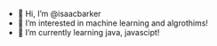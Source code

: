 - 👋 Hi, I’m @isaacbarker
- 👀 I’m interested in machine learning and algrothims!
- 🌱 I’m currently learning java, javascipt!

<!---
isaacbarker/isaacbarker is a ✨ special ✨ repository because its `README.md` (this file) appears on your GitHub profile.
You can click the Preview link to take a look at your changes.
--->
